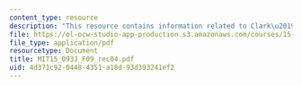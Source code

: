 ```yaml
---
content_type: resource
description: "This resource contains information related to Clark\u2019s theorem."
file: https://ol-ocw-studio-app-production.s3.amazonaws.com/courses/15-093j-optimization-methods-fall-2009/4d371c9204484351a18d93d393241ef2_MIT15_093J_F09_rec04.pdf
file_type: application/pdf
resourcetype: Document
title: MIT15_093J_F09_rec04.pdf
uid: 4d371c92-0448-4351-a18d-93d393241ef2
---
```

